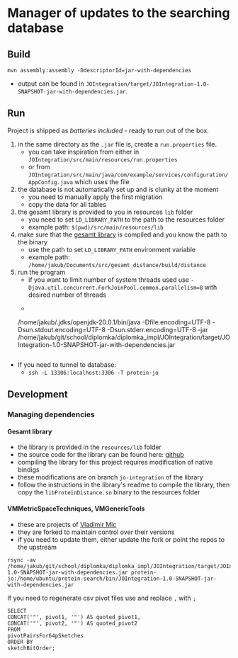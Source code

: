 # Manager of updates to the searching database

## Build

```shell
mvn assembly:assembly -DdescriptorId=jar-with-dependencies
```

+ output can be found in `JOIntegration/target/JOIntegration-1.0-SNAPSHOT-jar-with-dependencies.jar`.

## Run 

Project is shipped as _batteries included_ - ready to run out of the box.


1. in the same directory as the `.jar` file is, create a `run.properties` file.
   + you can take inspiration from either in `JOIntegration/src/main/resources/run.properties`
   + or from `JOIntegration/src/main/java/com/example/services/configuration/AppConfig.java` which uses the file
2. the database is not automatically set up and is clunky at the moment
   + you need to manually apply the first migration
   + copy the data for all tables
3. the gesamt library is provided to you in resources `lib` folder
   + you need to set `LD_LIBRARY_PATH` to the path to the resources folder
   + example path: `$(pwd)/src/main/resources/lib`
3. make sure that the [gesamt library](https://github.com/krab1k/gesamt_distance) is compiled and you know the path to the binary
   + use the path to set `LD_LIBRARY_PATH` environment variable
   + example path: `/home/jakub/Documents/src/gesamt_distance/build/distance`
4. run the program
   + if you want to limit number of system threads used use  `-Djava.util.concurrent.ForkJoinPool.common.parallelism=8` with desired number of threads
   + ```sh
    /home/jakub/.jdks/openjdk-20.0.1/bin/java -Dfile.encoding=UTF-8 -Dsun.stdout.encoding=UTF-8 -Dsun.stderr.encoding=UTF-8 -jar /home/jakub/git/school/diplomka/diplomka_impl/JOIntegration/target/JOIntegration-1.0-SNAPSHOT-jar-with-dependencies.jar
    ```

+ If you need to tunnel to database:
  + `ssh -L 13306:localhost:3306 -T protein-jo`
## Development

### Managing dependencies

#### Gesamt library

+ the library is provided in the `resources/lib` folder
+ the source code for the library can be found here: [github](https://github.com/JakubOrsula/gesamt_distance)
+ compiling the library for this project requires modification of native bindigs
+ these modifications are on branch `jo-integration` of the library
+ follow the instructions in the library's readme to compile the library, then copy the `libProteinDistance.so` binary to the resources folder

#### VMMetricSpaceTechniques, VMGenericTools

+ these are projects of [Vladimir Mic](https://is.muni.cz/osoba/v.mic)
+ they are forked to maintain control over their versions
+ if you need to update them, either update the fork or point the repos to the upstream

```shell
rsync -av /home/jakub/git/school/diplomka/diplomka_impl/JOIntegration/target/JOIntegration-1.0-SNAPSHOT-jar-with-dependencies.jar protein-jo:/home/ubuntu/protein-search/bin/JOIntegration-1.0-SNAPSHOT-jar-with-dependencies.jar
```

If you need to regenerate csv pivot files use and replace `,` with `;`
```mysql
SELECT
CONCAT('"', pivot1, '"') AS quoted_pivot1,
CONCAT('"', pivot2, '"') AS quoted_pivot2
FROM
pivotPairsFor64pSketches
ORDER BY
sketchBitOrder;
```